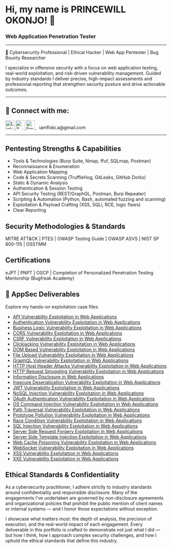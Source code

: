 # Hi, my name is PRINCEWILL OKONJO! 👋
### Web Application Penetration Tester

---

🔐 Cybersecurity Professional | Ethical Hacker | Web App Pentester | Bug Bounty Researcher

I specialize in offensive security with a focus on web application testing, real-world exploitation, and risk-driven vulnerability management. Guided by industry standards I deliver precise, high-impact assessments and professional reporting that strengthen security posture and drive actionable outcomes.

---

## 📡 Connect with me:

<p align="left">
  <a href="https://www.linkedin.com/in/princewill-okonjo-951710255" target="_blank">
    <img alt="LinkedIn" src="https://img.shields.io/badge/LinkedIn-blue?style=for-the-badge&logo=linkedin&logoColor=white" height="28"/>
  </a>
  <a href="https://twitter.com/Willmanzlair" target="_blank">
    <img alt="X" src="https://img.shields.io/badge/X-000000?style=for-the-badge&logo=x&logoColor=white" height="28"/>
  </a>
  <a href="mailto:iamfloki.a@gmail.com" target="_blank">
    <img alt="Email" src="https://img.shields.io/badge/Email-blue?style=for-the-badge&logo=gmail&logoColor=white" height="28"/>
  </a>
  <span style="margin-left: 10px;">iamfloki.a@gmail.com</span>
</p>

---

## Pentesting Strengths & Capabilities
- Tools & Technologies (Burp Suite, Nmap, ffuf, SQLmap, Postman)
- Reconnaissance & Enumeration
- Web Application Mapping
- Code & Secrets Scanning (TruffleHog, GitLeaks, GitHub Dorks)
- Static & Dynamic Analysis
- Authentication & Session Testing
- API Security Testing (REST/GraphQL, Postman, Burp Repeater)
- Scripting & Automation (Python, Bash, automated fuzzing and scanning)
- Exploitation & Payload Crafting (XSS, SQLi, RCE, logic flaws)
- Clear Reporting

## Security Methodologies & Standards
MITRE ATT&CK | PTES | OWASP Testing Guide | OWASP ASVS | NIST SP 800-115 | OSSTMM

## Certifications
eJPT | PNPT | OSCP | Completion of Personalized Penetration Testing Mentorship (Bugfreak Academy)

## 📁 AppSec Deliverables
Explore my hands-on exploitation case files:

- [API Vulnerability Exploitation in Web Applications](https://github.com/Willmanzlair/API-Vulnerability-Exploitation-in-Web-Applications)
- [Authentication Vulnerability Exploitation in Web Applications](https://github.com/Willmanzlair/Authentication-Vulnerability-Exploitation-in-Web-Applications)
- [Business Logic Vulnerability Exploitation in Web Applications](https://github.com/Willmanzlair/Business-Logic-Vulnerability-Exploitation-in-Web-Applications)
- [CORS Vulnerability Exploitation in Web Applications](https://github.com/Willmanzlair/CORS-Vulnerability-Exploitation-in-Web-Applications)
- [CSRF Vulnerability Exploitation in Web Applications](https://github.com/Willmanzlair/CSRF-Vulnerability-Exploitation-in-Web-Applications)
- [Clickjacking Vulnerability Exploitation in Web Applications](https://github.com/Willmanzlair/Clickjacking-Vulnerability-Exploitation-in-Web-Applications)
- [DOM Based Vulnerability Exploitation in Web Applications](https://github.com/Willmanzlair/DOM-Based-Vulnerability-Exploitation-in-Web-Applications)
- [File Upload Vulnerability Exploitation in Web Applications](https://github.com/Willmanzlair/File-Upload-Vulnerability-Exploitation-in-Web-Applications)
- [GraphQL Vulnerability Exploitation in Web Applications](https://github.com/Willmanzlair/GraphQL-Vulnerability-Exploitation-in-Web-Applications)
- [HTTP Host Header Attacks Vulnerability Exploitation in Web Applications](https://github.com/Willmanzlair/HTTP-Host-Header-Attacks-Vulnerability-Exploitation-in-Web-Applications)
- [HTTP Request Smuggling Vulnerability Exploitation in Web Applications](https://github.com/Willmanzlair/HTTP-Request-Smuggling-Vulnerability-Exploitation-in-Web-Applications)
- [Information Disclosure in Web Applications](https://github.com/Willmanzlair/Information-Disclosure-in-Web-Applications)
- [Insecure Deserialization Vulnerability Exploitation in Web Applications](https://github.com/Willmanzlair/Insecure-Deserialization-Vulnerability-Exploitation-in-Web-Applications)
- [JWT Vulnerability Exploitation in Web Applications](https://github.com/Willmanzlair/JWT-Vulnerability-Exploitation-in-Web-Applications)
- [NoSQL Injection Vulnerability Exploitation in Web Applications](https://github.com/Willmanzlair/NoSQL-Injection-Vulnerability-Exploitation-in-Web-Applications)
- [OAuth Authentication Vulnerability Exploitation in Web Applications](https://github.com/Willmanzlair/OAuth-Authentication-Vulnerability-Exploitation-in-Web-Applications)
- [OS Command Injection Vulnerability Exploitation in Web Applications](https://github.com/Willmanzlair/OS-Command-Injection-Vulnerability-Exploitation-in-Web-Applications)
- [Path Traversal Vulnerability Exploitation in Web Applications](https://github.com/Willmanzlair/Path-Traversal-Vulnerability-Exploitation-in-Web-Applications)
- [Prototype Pollution Vulnerability Exploitation in Web Applications](https://github.com/Willmanzlair/Prototype-Pollution-Vulnerability-Exploitation-in-Web-Applications)
- [Race Condition Vulnerability Exploitation in Web Applications](https://github.com/Willmanzlair/Race-Condition-Vulnerability-Exploitation-in-Web-Applications)
- [SQL Injection Vulnerability Exploitation in Web Applications](https://github.com/Willmanzlair/SQL-Injection-Vulnerability-Exploitation-in-Web-Applications)
- [Server Side Request Forgery Exploitation in Web Applications](https://github.com/Willmanzlair/Server-Side-Request-Forgery-Exploitation-in-Web-Applications)
- [Server Side Template Injection Exploitation in Web Applications](https://github.com/Willmanzlair/Server-Side-Template-Injection-Exploitation-in-Web-Applications)
- [Web Cache Poisoning Vulnerability Exploitation in Web Applications](https://github.com/Willmanzlair/Web-Cache-Poisoning-Vulnerability-Exploitation-in-Web-Applications)
- [WebSocket Vulnerability Exploitation in Web Applications](https://github.com/Willmanzlair/WebSocket-Vulnerability-Exploitation-in-Web-Applications)
- [XSS Vulnerability Exploitation in Web Applications](https://github.com/Willmanzlair/XSS-Vulnerability-Exploitation-in-Web-Applications)
- [XXE Vulnerability Exploitation in Web Applications](https://github.com/Willmanzlair/XXE-Vulnerability-Exploitation-in-Web-Applications)

## Ethical Standards & Confidentiality
As a cybersecurity practitioner, I adhere strictly to industry standards around confidentiality and responsible disclosure. Many of the engagements I’ve undertaken are governed by non-disclosure agreements and organizational policies that prohibit the public mention of client names or internal systems — and I honor those expectations without exception.

I showcase what matters most: the depth of analysis, the precision of execution, and the real-world impact of each engagement. Every deliverable in this portfolio is crafted to demonstrate not just what I did — but how I think, how I approach complex security challenges, and how I uphold the ethical standards that define this industry.